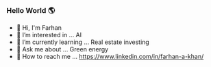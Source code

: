 ### Hello World 🌎

- 👋 Hi, I'm Farhan
- 🤖 I’m interested in ... AI
- 🏡 I’m currently learning ... Real estate investing
- 💬 Ask me about ... Green energy
- 🚀 How to reach me ... https://www.linkedin.com/in/farhan-a-khan/


<!--
**khan002f/khan002f** is a ✨ _special_ ✨ repository because its `README.md` (this file) appears on your GitHub profile.

Here are some ideas to get you started:

- 🔭 I’m currently working on ... real estate investment
- 🌱 I’m currently learning ... 
- 👯 I’m looking to collaborate on ...
- 🤔 I’m looking for help with ... AI
- 💬 Ask me about ... Green energy
- 📫 How to reach me: ... LinkedIn
- ⚡ Fun fact: ... 
-->

